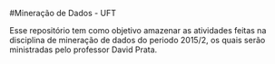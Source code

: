 #Mineração de Dados - UFT

Esse repositório tem como objetivo amazenar as atividades feitas na disciplina de mineração de dados  do periodo 2015/2, os quais serão ministradas  pelo professor David Prata.
